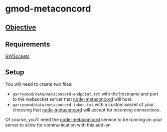 # gmod-metaconcord

## [Objective](https://hackmd.io/SwE_rpqESKSfV0LMvBd0Kw?both)

## Requirements

[GWSockets](https://github.com/FredyH/GWSockets)

## Setup

You will need to create two files:

- `garrysmod/data/metaconcord-endpoint.txt` with the hostname and port to the websocket server that [node-metaconcord](https://github.com/Metastruct/node-metaconcord) will host.
- `garrysmod/data/metaconcord-token.txt` with a custom secret of your choosing that [node-metaconcord](https://github.com/Metastruct/node-metaconcord) will accept for incoming connections.

Of course, you'll need the [node-metaconcord](https://github.com/Metastruct/gmod-metaconcord) service to be running on your server to allow for communication with this add-on  
